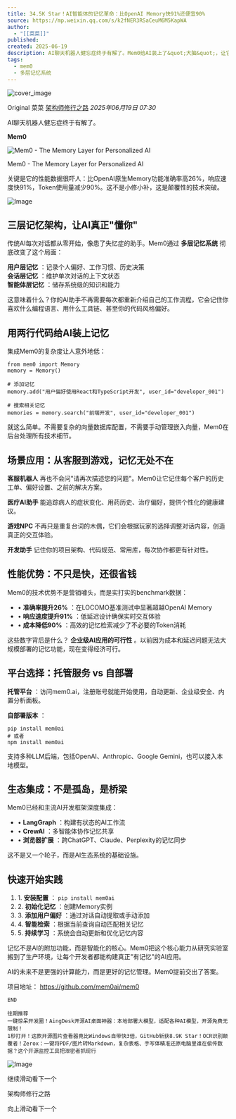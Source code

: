 ```yaml
---
title: 34.5K Star！AI智能体的记忆革命：比OpenAI Memory快91%还便宜90%
source: https://mp.weixin.qq.com/s/k2fNER3RSaCeuM6M5KapWA
author:
  - "[[菜菜]]"
published: 
created: 2025-06-19
description: AI聊天机器人健忘症终于有解了。Mem0给AI装上了&quot;大脑&quot;，让它能记住用户偏好、学习行为习惯，甚至在跨平台对话中保持上下文连续性。
tags:
  - mem0
  - 多层记忆系统
---
```

![cover_image](https://mmbiz.qpic.cn/mmbiz_jpg/3TjM42ia414lSdUdicnZ4veKBSgheHor5mJJpRH2ibZBLB4AVNxSfUKTRb5maRJ5NIfvoVjUZZtSLdWfHBOXAK0nw/0?wx_fmt=jpeg)

Original 菜菜 [架构师修行之路](https://mp.weixin.qq.com/s/) *2025年06月19日 07:30*

AI聊天机器人健忘症终于有解了。

**Mem0**

![Mem0 - The Memory Layer for Personalized AI](https://mmbiz.qpic.cn/mmbiz_png/3TjM42ia414lSdUdicnZ4veKBSgheHor5mAD1Lsgia7CMF2Zc4MorNZEahuJhlWLznO1fzPWWibGZ8P2f325X75lUw/640?wx_fmt=png&from=appmsg&watermark=1&tp=webp&wxfrom=5&wx_lazy=1)

Mem0 - The Memory Layer for Personalized AI

关键是它的性能数据很吓人：比OpenAI原生Memory功能准确率高26%，响应速度快91%，Token使用量减少90%。这不是小修小补，这是颠覆性的技术突破。

![Image](https://mmbiz.qpic.cn/mmbiz_png/3TjM42ia414lSdUdicnZ4veKBSgheHor5meLBfPfrhJ3M967bFibo8xBgIdeWQvJZgKUvPicJC0oqT80vp9KAlaMKw/640?wx_fmt=png&from=appmsg&watermark=1&tp=webp&wxfrom=5&wx_lazy=1)

## 三层记忆架构，让AI真正"懂你"

传统AI每次对话都从零开始，像患了失忆症的助手。Mem0通过 **多层记忆系统** 彻底改变了这个局面：

**用户层记忆** ：记录个人偏好、工作习惯、历史决策  
**会话层记忆** ：维护单次对话的上下文状态  
**智能体层记忆** ：储存系统级的知识和能力

这意味着什么？你的AI助手不再需要每次都重新介绍自己的工作流程，它会记住你喜欢什么编程语言、用什么工具链、甚至你的代码风格偏好。

## 用两行代码给AI装上记忆

集成Mem0的复杂度让人意外地低：

```
from mem0 import Memory
memory = Memory()

# 添加记忆
memory.add("用户偏好使用React和TypeScript开发", user_id="developer_001")

# 搜索相关记忆
memories = memory.search("前端开发", user_id="developer_001")
```

就这么简单。不需要复杂的向量数据库配置，不需要手动管理嵌入向量，Mem0在后台处理所有技术细节。

## 场景应用：从客服到游戏，记忆无处不在

**客服机器人** 再也不会问"请再次描述您的问题"。Mem0让它记住每个客户的历史工单、偏好设置、之前的解决方案。

**医疗AI助手** 能追踪病人的症状变化、用药历史、治疗偏好，提供个性化的健康建议。

**游戏NPC** 不再只是重复台词的木偶，它们会根据玩家的选择调整对话内容，创造真正的交互体验。

**开发助手** 记住你的项目架构、代码规范、常用库，每次协作都更有针对性。

## 性能优势：不只是快，还很省钱

Mem0的技术优势不是营销噱头，而是实打实的benchmark数据：

- • **准确率提升26%** ：在LOCOMO基准测试中显著超越OpenAI Memory
- • **响应速度提升91%** ：低延迟设计确保实时交互体验
- • **成本降低90%** ：高效的记忆检索减少了不必要的Token消耗

这些数字背后是什么？ **企业级AI应用的可行性** 。以前因为成本和延迟问题无法大规模部署的记忆功能，现在变得经济可行。

## 平台选择：托管服务 vs 自部署

**托管平台** ：访问mem0.ai，注册账号就能开始使用，自动更新、企业级安全、内置分析面板。

**自部署版本** ：

```
pip install mem0ai
# 或者
npm install mem0ai
```

支持多种LLM后端，包括OpenAI、Anthropic、Google Gemini，也可以接入本地模型。

## 生态集成：不是孤岛，是桥梁

Mem0已经和主流AI开发框架深度集成：

- • **LangGraph** ：构建有状态的AI工作流
- • **CrewAI** ：多智能体协作记忆共享
- • **浏览器扩展** ：跨ChatGPT、Claude、Perplexity的记忆同步

这不是又一个轮子，而是AI生态系统的基础设施。

## 快速开始实践

1. 1\. **安装配置** ： `pip install mem0ai`
2. 2\. **初始化记忆** ：创建Memory实例
3. 3\. **添加用户偏好** ：通过对话自动提取或手动添加
4. 4\. **智能检索** ：根据当前查询自动匹配相关记忆
5. 5\. **持续学习** ：系统会自动更新和优化记忆内容

记忆不是AI的附加功能，而是智能化的核心。Mem0把这个核心能力从研究实验室搬到了生产环境，让每个开发者都能构建真正"有记忆"的AI应用。

AI的未来不是更强的计算能力，而是更好的记忆管理。Mem0提前交出了答案。

项目地址： https://github.com/mem0ai/mem0

  

```
END

往期推荐
一键惊呆开发圈！AingDesk开源AI桌面神器：本地部署大模型，适配各种AI模型，开源免费无限制！
1秒打开！这款开源图片查看器竟比Windows自带快3倍，GitHub斩获8.9K Star！OCR识别颠覆者！Zerox：一键将PDF/图片转Markdown，复杂表格、手写体精准还原电脑里谁在偷传数据？这个开源监控工具把泄密者抓现行
```

![Image](https://mmbiz.qpic.cn/mmbiz_png/3TjM42ia414lMEicA0tIArHNWTcqKD5EwmibVfLoqehPCCazR32c6X34jUkKX0Q7Lc8ePhOkuMSfsSmRKekaJrtBg/640?wx_fmt=other&from=appmsg&wxfrom=5&wx_lazy=1&wx_co=1&tp=webp)

  

继续滑动看下一个

架构师修行之路

向上滑动看下一个